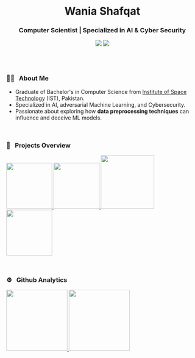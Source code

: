 <h1 align="center">Wania Shafqat</h1>
<h3 align="center"> Computer Scientist | Specialized in AI & Cyber Security </h3>
	
<p align="center"> 
	<a align="center" href="https://www.linkedin.com/in/waniashafqat/"><img src="https://img.shields.io/badge/-waniashafqat-0077B5?style=flat&logo=Linkedin&logoColor=white"/></a>
	<a href="mailto:waniashafqat02@gmail.com"><img src="https://img.shields.io/badge/-waniashafqat02@gmail.com-026dbd?style=flat&logo=Gmail&logoColor=white"/></a>
</p>  
<br>
<br>

### 👩‍🔬 &nbsp; About Me

- Graduate of Bachelor's in Computer Science from [Institute of Space Technology](https://www.ist.edu.pk/) (IST), Pakistan.
- Specialized in AI, adversarial Machine Learning, and Cybersecurity.
- Passionate about exploring how **data preprocessing techniques** can influence and deceive ML models.

<br>

### 🧬 &nbsp; Projects Overview
<p align="left">
  <a href="https://github.com/waniashafqat">
    <img height="120em" src="https://github-readme-stats.vercel.app/api/pin/?username=waniashafqat&repo=Image-Scaling-Attacks-on-Machine-Learning-Algorithms&theme=react"/>
    <img height="120em"  src="https://github-readme-stats.vercel.app/api/pin/?username=waniashafqat&repo=Airime-Recharge-Android-Application&theme=react"/>
    <img height="140em"  src="https://github-readme-stats.vercel.app/api/pin/?username=waniashafqat&repo=SGPA-and-CGPA-Prediction-Project&theme=react"/>
    <img height="120em"  src="https://github-readme-stats.vercel.app/api/pin/?username=waniashafqat&repo=Fake-News-Detection-using-Bi-LSTM&theme=react"/>
  </a> 
</p>


<br>

### ⚙️ &nbsp; Github Analytics

<p align="left">
<a href="https://github.com/waniashafqat">
  <img height="160em" src="https://github-readme-stats-eight-theta.vercel.app/api?username=waniashafqat&show_icons=true&theme=react&include_all_commits=true&count_private=true&hide=stars,prs,issues,contribs"/>
  <img height="160em" src="https://github-readme-stats-eight-theta.vercel.app/api/top-langs/?username=waniashafqat&layout=compact&langs_count=8&theme=react"/>
</a>
</p>
</br>
